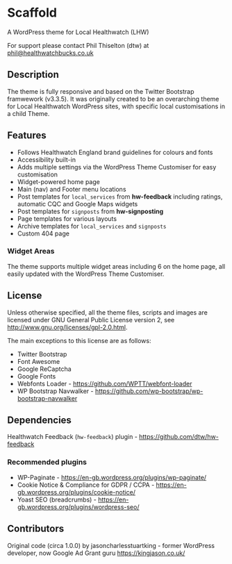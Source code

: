 # Scaffold

A WordPress theme for Local Healthwatch (LHW)

For support please contact Phil Thiselton (dtw) at phil@healthwatchbucks.co.uk

## Description

The theme is fully responsive and based on the Twitter Bootstrap framwework (v3.3.5). It was originally created to be an overarching theme for Local Healthwatch WordPress sites, with specific local customisations in a child Theme.

## Features

* Follows Healthwatch England brand guidelines for colours and fonts
* Accessibility built-in
* Adds multiple settings via the WordPress Theme Customiser for easy customisation
* Widget-powered home page
* Main (nav) and Footer menu locations
* Post templates for `local_services` from **hw-feedback** including ratings, automatic CQC and Google Maps widgets
* Post templates for `signposts` from **hw-signposting**
* Page templates for various layouts
* Archive templates for `local_services` and `signposts`
* Custom 404 page

### Widget Areas

The theme supports multiple widget areas including 6 on the home page, all easily updated with the WordPress Theme Customiser.

## License
Unless otherwise specified, all the theme files, scripts and images are licensed under GNU General Public License version 2, see http://www.gnu.org/licenses/gpl-2.0.html.

The main exceptions to this license are as follows:
- Twitter Bootstrap
- Font Awesome
- Google ReCaptcha
- Google Fonts
- Webfonts Loader - https://github.com/WPTT/webfont-loader
- WP Bootstrap Navwalker - https://github.com/wp-bootstrap/wp-bootstrap-navwalker

## Dependencies

Healthwatch Feedback (`hw-feedback`) plugin - https://github.com/dtw/hw-feedback

### Recommended plugins

* WP-Paginate - https://en-gb.wordpress.org/plugins/wp-paginate/
* Cookie Notice & Compliance for GDPR / CCPA - https://en-gb.wordpress.org/plugins/cookie-notice/
* Yoast SEO (breadcrumbs) - https://en-gb.wordpress.org/plugins/wordpress-seo/

## Contributors
Original code (circa 1.0.0) by jasoncharlesstuartking - former WordPress developer, now Google Ad Grant guru https://kingjason.co.uk/
